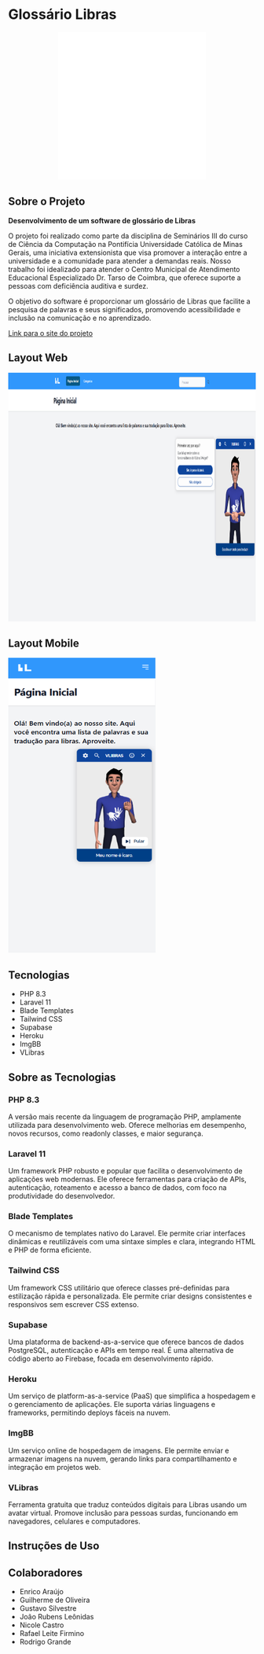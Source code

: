 # Glossário Libras

<div align="center">  
    <img width="300px" height="300px" src="/imgs/logo-glossario-libras-540.png"/>
</div>

## Sobre o Projeto
**Desenvolvimento de um software de glossário de Libras**

O projeto foi realizado como parte da disciplina de Seminários III do curso de Ciência da Computação na Pontifícia Universidade Católica de Minas Gerais, uma iniciativa extensionista que visa promover a interação entre a universidade e a comunidade para atender a demandas reais. Nosso trabalho foi idealizado para atender o Centro Municipal de Atendimento Educacional Especializado Dr. Tarso de Coimbra, que oferece suporte a pessoas com deficiência auditiva e surdez.

O objetivo do software é proporcionar um glossário de Libras que facilite a pesquisa de palavras e seus significados, promovendo acessibilidade e inclusão na comunicação e no aprendizado.

[Link para o site do projeto](https://glossario-libras-01ecf9e7ace1.herokuapp.com)


## Layout Web
<img width="900px" height="506px" src="/imgs/web-tela-inicial.png"/>

## Layout Mobile
<img width="300px" height="600px" src="/imgs/mobile-tela-inicial.png"/>

## Tecnologias
- PHP 8.3
- Laravel 11
- Blade Templates
- Tailwind CSS
- Supabase
- Heroku
- ImgBB
- VLibras


## Sobre as Tecnologias
### PHP 8.3
A versão mais recente da linguagem de programação PHP, amplamente utilizada para desenvolvimento web. Oferece melhorias em desempenho, novos recursos, como readonly classes, e maior segurança.

### Laravel 11
Um framework PHP robusto e popular que facilita o desenvolvimento de aplicações web modernas. Ele oferece ferramentas para criação de APIs, autenticação, roteamento e acesso a banco de dados, com foco na produtividade do desenvolvedor.

### Blade Templates
O mecanismo de templates nativo do Laravel. Ele permite criar interfaces dinâmicas e reutilizáveis com uma sintaxe simples e clara, integrando HTML e PHP de forma eficiente.

### Tailwind CSS

Um framework CSS utilitário que oferece classes pré-definidas para estilização rápida e personalizada. Ele permite criar designs consistentes e responsivos sem escrever CSS extenso.

### Supabase
Uma plataforma de backend-as-a-service que oferece bancos de dados PostgreSQL, autenticação e APIs em tempo real. É uma alternativa de código aberto ao Firebase, focada em desenvolvimento rápido.

### Heroku
Um serviço de platform-as-a-service (PaaS) que simplifica a hospedagem e o gerenciamento de aplicações. Ele suporta várias linguagens e frameworks, permitindo deploys fáceis na nuvem.

### ImgBB
Um serviço online de hospedagem de imagens. Ele permite enviar e armazenar imagens na nuvem, gerando links para compartilhamento e integração em projetos web.

### VLibras
Ferramenta gratuita que traduz conteúdos digitais para Libras usando um avatar virtual. Promove inclusão para pessoas surdas, funcionando em navegadores, celulares e computadores.


## Instruções de Uso


## Colaboradores
- Enrico Araújo
- Guilherme de Oliveira
- Gustavo Silvestre
- João Rubens Leônidas
- Nicole Castro
- Rafael Leite Firmino
- Rodrigo Grande
